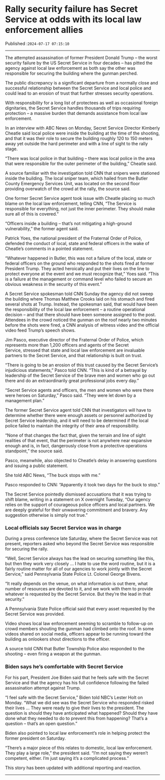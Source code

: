 # Rally security failure has Secret Service at odds with its local law enforcement allies

Published :`2024-07-17 07:15:10`

---

The attempted assassination of former President Donald Trump – the worst security failure by the US Secret Service in four decades – has pitted the agency against local law enforcement as both say the other was responsible for securing the building where the gunman perched.

The public discrepancy is a significant departure from a normally close and successful relationship between the Secret Service and local police and could lead to an erosion of trust that further stresses security operations.

With responsibility for a long list of protectees as well as occasional foreign dignitaries, the Secret Service handles thousands of trips requiring protection – a massive burden that demands assistance from local law enforcement.

In an interview with ABC News on Monday, Secret Service Director Kimberly Cheatle said local police were inside the building at the time of the shooting, and that it was their role to secure the building roughly 120 to 150 meters away yet outside the hard perimeter and with a line of sight to the rally stage.

“There was local police in that building – there was local police in the area that were responsible for the outer perimeter of the building,” Cheatle said.

A source familiar with the investigation told CNN that snipers were stationed inside the building. The local sniper team, which hailed from the Butler County Emergency Services Unit, was located on the second floor providing overwatch of the crowd at the rally, the source said.

One former Secret Service agent took issue with Cheatle placing so much blame on the local law enforcement, telling CNN, “The Service is responsible for everything, not just the inner perimeter. They should make sure all of this is covered.”

“Officers inside a building – that’s not mitigating a high-ground vulnerability,” the former agent said.

Patrick Yoes, the national president of the Fraternal Order of Police, defended the conduct of local, state and federal officers in the wake of Cheatle’s comments in a pointed statement.

“Whatever happened in Butler, this was not a failure of the local, state or federal officers on the ground who responded to the shots fired at former President Trump. They acted heroically and put their lives on the line to protect everyone at the event and we must recognize that,” Yoes said. “This is a failure at the management or command level who failed to secure an obvious weakness in the security of this event.”

A Secret Service spokesman told CNN Sunday the agency did not sweep the building where Thomas Matthew Crooks laid on his stomach and fired several shots at Trump. Instead, the spokesman said, that would have been the responsibility of the local law enforcement – a routine operational decision – and that there should have been someone assigned to the post. Attendees in the crowd noticed the gunman on the roof nearly two minutes before the shots were fired, a CNN analysis of witness video and the official video feed Trump’s speech shows.

Jim Pasco, executive director of the Fraternal Order of Police, which represents more than 1,200 officers and agents of the Secret Service, stressed that state and local law enforcement are invaluable partners to the Secret Service, and that relationship is built on trust.

“There is going to be an erosion of this trust caused by the Secret Service’s injudicious statements,” Pasco told CNN. “This is kind of a betrayal by leadership of the Secret Service of the brave men and women who go out there and do an extraordinarily great professional jobs every day.”

“Secret Service agents and officers, the men and women who were there were heroes on Saturday,” Pasco said. “They were let down by a management plan.”

The former Secret Service agent told CNN that investigators will have to determine whether there were enough assets or personnel authorized by Secret Service leadership, and it will need to be determined if the local police failed to maintain the integrity of their area of responsibility.

“None of that changes the fact that, given the terrain and line of sight realities of that event, that the perimeter is not anywhere near expansive enough and is, in fact, dangerously close from a protective operations standpoint,” the source said.

Pasco, meanwhile, also objected to Cheatle’s delay in answering questions and issuing a public statement.

She told ABC News, “The buck stops with me.”

Pasco responded to CNN: “Apparently it took two days for the buck to stop.”

The Secret Service pointedly dismissed accusations that it was trying to shift blame, writing in a statement on X overnight Tuesday, “Our agency relies on the support of courageous police officers and local partners. We are deeply grateful for their unwavering commitment and bravery. Any suggestion otherwise is simply not true.”

### Local officials say Secret Service was in charge

During a press conference late Saturday, where the Secret Service was not present, reporters asked who beyond the Secret Service was responsible for securing the rally.

“Well, Secret Service always has the lead on securing something like this, but then they work very closely … I hate to use the word routine, but it is a fairly routine matter for all of our agencies to work jointly with the Secret Service,” said Pennsylvania State Police Lt. Colonel George Bivens.

“It really depends on the venue, on what information is out there, what number of resources are devoted to it, and we work with them to provide whatever is requested by the Secret Service. But they’re the lead in that security.”

A Pennsylvania State Police official said that every asset requested by the Secret Service was provided.

Video shows local law enforcement seeming to scramble to follow-up on crowd members shouting the gunman had climbed onto the roof. In some videos shared on social media, officers appear to be running toward the building as onlookers shout directions to the officer.

A source told CNN that Butler Township Police also responded to the shooting – even firing a weapon at the gunman.

### Biden says he’s comfortable with Secret Service

For his part, President Joe Biden said that he feels safe with the Secret Service and that the agency has his full confidence following the failed assassination attempt against Trump.

“I feel safe with the Secret Service,” Biden told NBC’s Lester Holt on Monday. “What we did see was the Secret Service who responded risked their lives … They were ready to give their lives to the president. The question is should they have anticipated what happened? Should they have done what they needed to do to prevent this from happening? That’s a question – that’s an open question.”

Biden also pointed to local law enforcement’s role in helping protect the former president on Saturday.

“There’s a major piece of this relates to domestic, local law enforcement. They play a large role,” the president said. “I’m not saying they weren’t competent, either. I’m just saying it’s a complicated process.”

This story has been updated with additional reporting and reaction.

---

